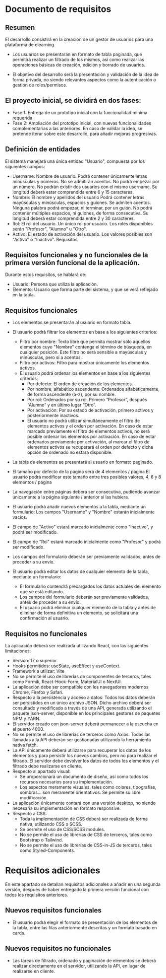 # Documento de requisitos

## Resumen

El desarrollo consistirá en la creación de un gestor de usuarios para una plataforma de elearning.

- Los usuarios se presentarán en formato de tabla paginada, que permitirá realizar un filtrado de los mismos, así como realizar las operaciones básicas de creación, edición y borrado de usuarios.

- El objetivo del desarrollo será la presentación y validación de la idea de forma privada, no siendo relevantes aspectos como la autenticación o gestión de roles/permisos.

## El proyecto inicial, se dividirá en dos fases:

- Fase 1: Entrega de un prototipo inicial con la funcionalidad mínima requerida.
- Fase 2: Ampliación del prototipo inicial, con nuevas funcionalidades complementarias a las anteriores.
  En caso de validar la idea, se pretende iterar sobre este desarrollo, para añadir mejoras progresivas.

## Definición de entidades

El sistema manejará una única entidad "Usuario", compuesta por los siguientes campos:

- Username: Nombre de usuario.
  Podrá contener únicamente letras minúsculas y números.
  No se admitirán acentos.
  No podrá empezar por un número.
  No podrán existir dos usuarios con el mismo username.
  Su longitud deberá estar comprendida entre 6 y 15 caracteres.
- Nombre: El nombre y apellidos del usuario
  Podrá contener letras mayúsculas y minúsculas, espacios y guiones.
  Se admiten acentos.
  Ninguna palabra podrá empezar, ni terminar, por un guión.
  No podrá contener múltiples espacios, ni guiones, de forma consecutiva.
  Su longitud deberá estar comprendida entre 2 y 30 caracteres.
- Rol: El rol del usuario.
  Un único rol por usuario.
  Los roles disponibles serán "Profesor", "Alumno" u "Otro".
- Activo: El estado de activación del usuario.
  Los valores posibles son "Activo" o "Inactivo".
  Requisitos

## Requisitos funcionales y no funcionales de la primera versión funcional de la aplicación.

Durante estos requisitos, se hablará de:

- Usuario: Persona que utiliza la aplicación.
- Elemento: Usuario que forma parte del sistema, y que se verá reflejado en la tabla.

## Requisitos funcionales

- Los elementos se presentarán al usuario en formato tabla.
- El usuario podrá filtrar los elementos en base a los siguientes criterios:
  - Filtro por nombre: Texto libre que permita mostrar sólo aquellos elementos cuyo "Nombre" contenga el término de búsqueda, en cualquier posición. Este filtro no será sensible a mayúsculas y minúsculas, pero sí a acentos.
  - Filtro por activos: Filtro para mostrar únicamente los elementos activos.
  - El usuario podrá ordenar los elementos en base a los siguientes criterios:
    - Por defecto: El orden de creación de los elementos.
    - Por nombre, alfabético ascendente: Ordenados alfabéticamente, de forma ascendente (a-z), por su nombre.
    - Por rol: Ordenados por su rol. Primero “Profesor”, después “Alumno” y en último lugar “Otro”.
    - Por activación: Por su estado de activación, primero activos y posteriormente inactivos.
    - El usuario no podrá utilizar simultáneamente el filtro de elementos activos y el orden por activación.
      En caso de estar marcado previamente el filtro de elementos activos, no será posible ordenar los elementos por activación.
      En caso de estar ordenados previamente por activación, al marcar el filtro de elementos activos se recuperará el orden por defecto y dicha opción de ordenado no estará disponible.
- La tabla de elementos se presentará al usuario en formato paginado.
- El tamaño por defecto de la página será de 4 elementos / página
  El usuario podrá modificar este tamaño entre tres posibles valores, 4, 6 y 8 elementos / página
- La navegación entre páginas deberá ser consecutiva, pudiendo avanzar únicamente a la página siguiente / anterior si las hubiera.
- El usuario podrá añadir nuevos elementos a la tabla, mediante un formulario:
  Los campos "Username" y "Nombre" estarán inicialmente vacíos.
- El campo de "Activo" estará marcado inicialmente como "Inactivo", y podrá ser modificado.
- El campo de "Rol" estará marcado inicialmente como "Profesor" y podrá ser modificado.
- Los campos del formulario deberán ser previamente validados, antes de proceder a su envío.
- El usuario podrá editar los datos de cualquier elemento de la tabla, mediante un formulario:

  - El formulario contendrá precargados los datos actuales del elemento que se está editando.
  - Los campos del formulario deberán ser previamente validados, antes de proceder a su envío.
  - El usuario podrá eliminar cualquier elemento de la tabla y antes de eliminar de forma definitiva un elemento, se solicitará una confirmación al usuario.

## Requisitos no funcionales

La aplicación deberá ser realizada utilizando React, con las siguientes limitaciones:

- Versión: 17 o superior.
- Hooks permitidos: useState, useEffect y useContext.
- Framework a utilizar: Vite
- No se permite el uso de librerías de componentes de terceros, tales como Formik, React-Hook-Form, MaterialUI o NextUI.
- La aplicación debe ser compatible con los navegadores modernos Chrome, Firefox y Safari.
- Respecto a la persistencia y acceso a datos:
  Todos los datos deberán ser persistidos en un único archivo JSON.
  Dicho archivo deberá ser consultado y modificado a través de una API, generada utilizando el paquete json-server, disponible en los principales gestores de paquetes NPM y YARN.
- El servidor creado con json-server deberá permanecer a la escucha en el puerto 4000.
- No se permite el uso de librerías de terceros como Axios. Todas las llamadas a la API deberán ser gestionadas utilizando la herramienta nativa fetch.
- La API únicamente deberá utilizarse para recuperar los datos de los elementos y para persistir los nuevos cambios, pero no para realizar el filtrado. El servidor debe devolver los datos de todos los elementos y el filtrado debe realizarse en cliente.
- Respecto al apartado visual:
  - Se proporcionará un documento de diseño, así como todos los recursos necesarios para su implementación.
  - Los aspectos meramente visuales, tales como colores, tipografías, sombras... son meramente orientativos. Se permite su libre modificación.
- La aplicación únicamente contará con una versión desktop, no siendo necesaria su implementación en formato responsive.
- Respecto a CSS:
  - Toda la implementación de CSS deberá ser realizada de forma nativa, utilizando CSS o SCSS.
  - Se permite el uso de CSS/SCSS modules.
  - No se permite el uso de librerías de CSS de terceros, tales como Bootstrap o Tailwind.
  - No se permite el uso de librerías de CSS-in-JS de terceros, tales como Styled-Components.

# Requisitos adicionales

En este apartado se detallan requisitos adicionales a añadir en una segunda versión, después de haber entregado la primera versión funcional con todos los requisitos anteriores.

## Nuevos requisitos funcionales

- El usuario podrá elegir el formato de presentación de los elementos de la tabla, entre las filas anteriormente descritas y un formato basado en cards.

## Nuevos requisitos no funcionales

- Las tareas de filtrado, ordenado y paginación de elementos se deberá realizar directamente en el servidor, utilizando la API, en lugar de realizarse en cliente.
